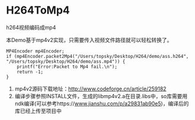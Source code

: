 # H264ToMp4
h264视频编码成mp4

本Demo基于mp4v2实现，只需要传入视频文件路径就可以轻松转换了。
```
MP4Encoder mp4Encoder;
if (mp4Encoder.packet2Mp4("/Users/topsky/Desktop/H264/demo/ass.h264", "/Users/topsky/Desktop/H264/demo/ass.mp4")) {
    printf("Error:Packet to Mp4 fail.\n");
    return -1;
}
```

1. mp4v2源码下载地址：http://www.codeforge.cn/article/259182 
2. 编译步骤参照INSTALL文件，生成的libmp4v2.a在目录.libs中，so库需要用ndk编译(可以参考https://www.jianshu.com/p/a29831ab90e5)，编译后的库已经上传至项目中
